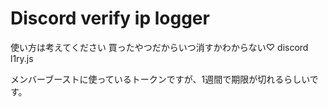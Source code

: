 # Discord verify ip logger
使い方は考えてください
買ったやつだからいつ消すかわからない♡
discord l1ry.js

メンバーブーストに使っているトークンですが、1週間で期限が切れるらしいです。
